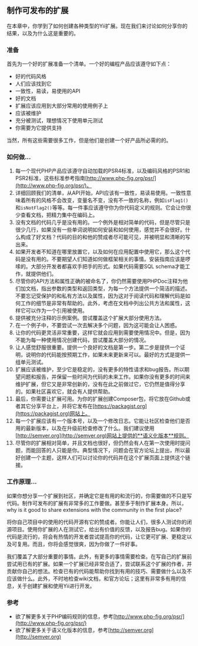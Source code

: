 ## 制作可发布的扩展

在本章中，你学到了如何创建各种类型的Yii扩展。现在我们来讨论如何分享你的结果，以及为什么这是重要的。

### 准备

首先为一个好的扩展准备一个清单。一个好的编程产品应该遵守如下点：

- 好的代码风格
- 人们应该找到它
- 一致性，易读，易使用的API
- 好的文档
- 扩展应该应用到大部分常用的使用例子上
- 应该被维护
- 充分被测试，理想情况下使用单元测试
- 你需要为它提供支持

当然，所有这些需要很多工作，但是他们是创建一个好产品所必需的的。

### 如何做...

1. 每一个现代PHP产品应该遵守自动加载的PSR4标准，以及编码风格的PSR1和PSR2标准，这些标准参考指南[http://www.php-fig.org/psr/](http://www.php-fig.org/psr/)。
2. 详细回顾我们的清单，从API开始，API应该有一致性，易读易使用。一致性意味着所有的风格不会改变，变量名不变，没有不一致的名称，例如`isFlag1()`和`isNotFlag2()`等等。每一件事应该遵守你为你代码定义的规则。它会让你很少查看文档，把精力集中在编码上。
3. 没有文档的代码几乎是没有用的。一个例外是相对简单的代码，但是尽管只是很少几行，如果没有一些单词说明如何安装和如何使用，感觉并不会很好。什么构成了好文档？代码的目的和他的赞成者尽可能可见，并被明显和清晰的写出来。
4. 如果开发者不知道在哪里放置它，以及如何在应用配置中使用它，那么这个代码是没有用的。不要期望人们知道如何做框架相关的事情。安装指南应该是啰嗦的。大部分开发者都喜欢手把手的形式。如果代码需要SQL schema才能工作，就提供他们。
5. 尽管你的API方法和属性正确的被命名了，你仍然需要使用PHPDoc注释为他们加文档，指出参数的类型和返回类型，为每一个方法提供一个简洁的描述。不要忘记受保护的和私有方法以及属性，因为这对于阅读代码和理解代码是如何工作的细节是非常有帮助的。此外，考虑在文档中列出公共方法和属性，这样它可以作为一个引用被使用。
6. 提供被充分注释的示例案例。尝试覆盖这个扩展大部分使用方法。
7. 在一个例子中，不要尝试一次去解决多个问题，因为这可能会让人困惑。
8. 让你的代码更灵活非常重要，这样它就会应用到需要使用情况中。但是，因为不能为每一种使用情况创建代码，尝试覆盖大部分的情况。
9. 让人感觉舒服很重要。提供一个良好的文档是第一步。第二步是提供一个证明，说明你的代码能按预期工作，如果未来更新来可以。最好的方式是提供一组单元测试。
10. 扩展应该被维护，至少它是稳定的，没有更多的特性请求和bug报告。所以期望问题和报告，并保留一些时间为代码的未来工作。如果你没有更多的时间来维护扩展，但它又是非常创新的，没有在此之前做过它，它仍然是值得分享的。如果社区喜欢它，就会有人提供帮助。
11. 最后，你需要让扩展可用。为你的扩展创建Composer包，将它放在Github或者其它分享平台上，并将它发布在[https://packagist.org](https://packagist.org)网站上。
12. 每一个扩展应该有一个版本号，以及一个修改日志。它能让社区检查他们是否用的最新版本，以及在升级前检查修改了什么。我们建议使用[http://semver.org](http://semver.org)网站上提供的**语义化版本**规则。
13. 尽管你的扩展相对简单，并且文档也很好，但仍然会有人在第一次使用时提问题，而能回答的人只能是你。典型情况下，问题会在官方论坛上提出，所以最好创建一个主题，这样人们可以讨论你的代码并在这个扩展页面上提供这个链接。

### 工作原理...

如果你想分享一个扩展到社区，并确定它是有用的和流行的，你需要做的不只是写代码。制作可发布的扩展有非常多的工作要做。甚至多于制作扩展本身。所以，why is it good to share extensions with the community in the first place?

将你自己项目中的使用的代码开源有它的赞成者。你能让人们，很多人测试你的闭源项目。使用你扩展的人在测试它，给出有价值的反馈，以及报告bug。如果你的代码是流行的，将会有热情的开发者尝试提高你的代码，让它更可扩展、更稳定以及可复用。而且，你将会感觉很爽，因为你做了一件好事。

我们覆盖了大部分重要的事情。此外，有更多的事情需要检查。在写自己的扩展前尝试用已有的扩展。如果一个扩展已经非常合适了，尝试联系这个扩展的作者，并贡献你自己的想法。检查已有的代码能帮助你找到有用的技巧、需要做什么以及不应该做什么。此外，不时地检查wiki文档，和官方论坛；这里有非常多有用的信息，关于创建扩展和使用Yii进行开发。

### 参考

- 欲了解更多关于PHP编码规则的信息，参考[http://www.php-fig.org/psr/](http://www.php-fig.org/psr/)
- 欲了解更多关于语义化版本的信息，参考[http://semver.org](http://semver.org)